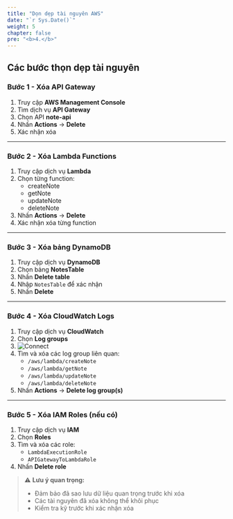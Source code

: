 ```yaml
---
title: "Dọn dẹp tài nguyên AWS"
date: "`r Sys.Date()`"
weight: 5
chapter: false
pre: "<b>4.</b>"
---
```


## Các bước thọn dẹp tài nguyên

### Bước 1 - Xóa API Gateway
1. Truy cập **AWS Management Console**
2. Tìm dịch vụ **API Gateway**
3. Chọn API **note-api**
4. Nhấn **Actions** → **Delete**
5. Xác nhận xóa

---

### Bước 2 - Xóa Lambda Functions
1. Truy cập dịch vụ **Lambda**
2. Chọn từng function:
   - createNote
   - getNote
   - updateNote
   - deleteNote
3. Nhấn **Actions** → **Delete**
4. Xác nhận xóa từng function

---

### Bước 3 - Xóa bảng DynamoDB
1. Truy cập dịch vụ **DynamoDB**
2. Chọn bảng **NotesTable**
3. Nhấn **Delete table**
4. Nhập `NotesTable` để xác nhận
5. Nhấn **Delete**

---

### Bước 4 - Xóa CloudWatch Logs
1. Truy cập dịch vụ **CloudWatch**
2. Chọn **Log groups**
3. ![Connect](/images/3.connect/29.png)
4. Tìm và xóa các log group liên quan:
   - `/aws/lambda/createNote`
   - `/aws/lambda/getNote`
   - `/aws/lambda/updateNote`
   - `/aws/lambda/deleteNote`
5. Nhấn **Actions** → **Delete log group(s)**

---

### Bước 5 - Xóa IAM Roles (nếu có)
1. Truy cập dịch vụ **IAM**
2. Chọn **Roles**
3. Tìm và xóa các role:
   - `LambdaExecutionRole`
   - `APIGatewayToLambdaRole`
4. Nhấn **Delete role**

> ⚠️ **Lưu ý quan trọng:**  
> - Đảm bảo đã sao lưu dữ liệu quan trọng trước khi xóa
> - Các tài nguyên đã xóa không thể khôi phục
> - Kiểm tra kỹ trước khi xác nhận xóa